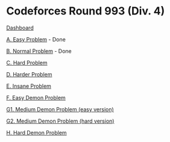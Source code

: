 # Codeforces Round 993 (Div. 4)

[Dashboard](https://codeforces.com/contest/2044)

[A. Easy Problem](https://codeforces.com/contest/2044/problem/A) - Done

[B. Normal Problem](https://codeforces.com/contest/2044/problem/B) - Done

[C. Hard Problem](https://codeforces.com/contest/2044/problem/C)

[D. Harder Problem](https://codeforces.com/contest/2044/problem/D)

[E. Insane Problem](https://codeforces.com/contest/2044/problem/E)

[F. Easy Demon Problem](https://codeforces.com/contest/2044/problem/F)

[G1. Medium Demon Problem (easy version)](https://codeforces.com/contest/2044/problem/G1)

[G2. Medium Demon Problem (hard version)](https://codeforces.com/contest/2044/problem/G2)

[H. Hard Demon Problem](https://codeforces.com/contest/2044/problem/H)
